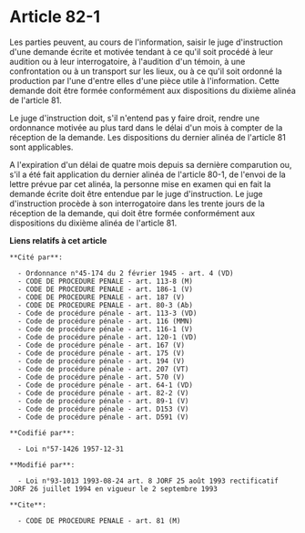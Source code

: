 # Article 82-1

Les parties peuvent, au cours de l'information, saisir le juge d'instruction d'une demande écrite et motivée tendant à ce
qu'il soit procédé à leur audition ou à leur interrogatoire, à l'audition d'un témoin, à une confrontation ou à un transport
sur les lieux, ou à ce qu'il soit ordonné la production par l'une d'entre elles d'une pièce utile à l'information. Cette
demande doit être formée conformément aux dispositions du dixième alinéa de l'article 81.

Le juge d'instruction doit, s'il n'entend pas y faire droit, rendre une ordonnance motivée au plus tard dans le délai d'un
mois à compter de la réception de la demande. Les dispositions du dernier alinéa de l'article 81 sont applicables.

A l'expiration d'un délai de quatre mois depuis sa dernière comparution ou, s'il a été fait application du dernier alinéa de
l'article 80-1, de l'envoi de la lettre prévue par cet alinéa, la personne mise en examen qui en fait la demande écrite doit
être entendue par le juge d'instruction. Le juge d'instruction procède à son interrogatoire dans les trente jours de la
réception de la demande, qui doit être formée conformément aux dispositions du dixième alinéa de l'article 81.

**Liens relatifs à cet article**

	**Cité par**:

	  - Ordonnance n°45-174 du 2 février 1945 - art. 4 (VD)
	  - CODE DE PROCEDURE PENALE - art. 113-8 (M)
	  - CODE DE PROCEDURE PENALE - art. 186-1 (V)
	  - CODE DE PROCEDURE PENALE - art. 187 (V)
	  - CODE DE PROCEDURE PENALE - art. 80-3 (Ab)
	  - Code de procédure pénale - art. 113-3 (VD)
	  - Code de procédure pénale - art. 116 (MMN)
	  - Code de procédure pénale - art. 116-1 (V)
	  - Code de procédure pénale - art. 120-1 (VD)
	  - Code de procédure pénale - art. 167 (V)
	  - Code de procédure pénale - art. 175 (V)
	  - Code de procédure pénale - art. 194 (V)
	  - Code de procédure pénale - art. 207 (VT)
	  - Code de procédure pénale - art. 570 (V)
	  - Code de procédure pénale - art. 64-1 (VD)
	  - Code de procédure pénale - art. 82-2 (V)
	  - Code de procédure pénale - art. 89-1 (V)
	  - Code de procédure pénale - art. D153 (V)
	  - Code de procédure pénale - art. D591 (V)

	**Codifié par**:

	  - Loi n°57-1426 1957-12-31

	**Modifié par**:

	  - Loi n°93-1013 1993-08-24 art. 8 JORF 25 août 1993 rectificatif JORF 26 juillet 1994 en vigueur le 2 septembre 1993

	**Cite**:

	  - CODE DE PROCEDURE PENALE - art. 81 (M)
